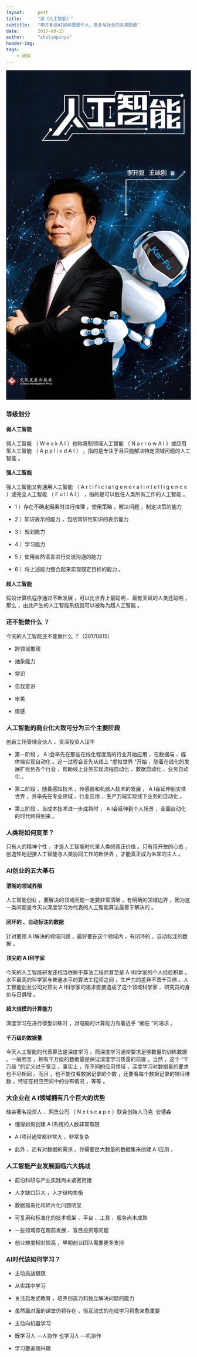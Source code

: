 ```yaml
---
layout:     post
title:      "读《人工智能》"
subtitle:   "李开复谈AI如何重塑个人、商业与社会的未来图谱"
date:       2017-08-15
author:     "zhulinpinyu"
header-img: 
tags:
    - 阅读
---
```


![/img/in-post/2017-08-15-AI.jpg](/img/in-post/2017-08-15-AI.jpg)

### 等级划分

#### 弱人工智能

 弱人工智能 （ W e a k A I ）也称限制领域人工智能 （ N a r r o w A I ）或应用型人工智能 （ A p p l i e d A I ） ，指的是专注于且只能解决特定领域问题的人工智能 。

#### 强人工智能

强人工智能又称通用人工智能 （ A r t i f i c i a l g e n e r a l i n t e l l i g e n c e ）或完全人工智能 （ F u l l A I ） ，指的是可以胜任人类所有工作的人工智能 。

- 1 ）存在不确定因素时进行推理 ，使用策略 ，解决问题 ，制定决策的能力 

- 2 ）知识表示的能力 ，包括常识性知识的表示能力 

- 3 ）规划能力 

- 4 ）学习能力 

-  5 ）使用自然语言进行交流沟通的能力 

- 6 ）将上述能力整合起来实现既定目标的能力 。

#### 超人工智能

假设计算机程序通过不断发展 ，可以比世界上最聪明 、最有天赋的人类还聪明 ，那么 ，由此产生的人工智能系统就可以被称为超人工智能 。

### 还不能做什么 ？

今天的人工智能还不能做什么 ？（20170815）

- 跨领域推理

- 抽象能力

- 常识

- 自我意识

- 审美

- 情感

### 人工智能的商业化大致可分为三个主要阶段

创新工场管理合伙人 、资深投资人汪华

- 第一阶段 ， A I会率先在那些在线化程度高的行业开始应用 ，在数据端 、媒体端实现自动化 。这一过程会首先从线上 “虚拟世界 ”开始 ，随着在线化的发展扩张到各个行业 ，帮助线上业务实现流程自动化 、数据自动化 、业务自动化 。

- 第二阶段 ，随着感知技术 、传感器和机器人技术的发展 ， A I会延伸到实体世界 ，并率先在专业领域 、行业应用 、生产力端实现线下业务的自动化 。

- 第三阶段 ，当成本技术进一步成熟时 ， A I会延伸到个人场景 ，全面自动化的时代终将到来 。

### 人类将如何变革？

只有人的精神个性 ，才是人工智能时代里人类的真正价值 。只有用开放的心态 ，创造性地迎接人工智能与人类协同工作的新世界 ，才能真正成为未来的主人 。

### AI创业的五大基石

#### 清晰的领域界限

人工智能创业 ，要解决的领域问题一定要非常清晰 ，有明确的领域边界 ，因为这一类问题是今天以深度学习为代表的人工智能算法最善于解决的 。

#### 闭环的 、自动标注的数据

针对要用 A I解决的领域问题 ，最好要在这个领域内 ，有闭环的 、自动标注的数据 。

#### 顶尖的 A I科学家 

今天的人工智能研发还相当依赖于算法工程师甚至是 A I科学家的个人经验积累 。水平最高的科学家与普通水平的算法工程师之间 ，生产力的差异不啻千百倍 。人工智能创业公司对顶尖 A I科学家的渴求直接造成了这个领域科学家 、研究员的身价与日俱增 。

#### 超大规模的计算能力

深度学习在进行模型训练时 ，对电脑的计算能力有着近乎 “痴狂 ”的渴求 。

#### 千万级的数据量

今天人工智能的代表算法是深度学习 。而深度学习通常要求足够数量的训练数据 。一般而言 ，拥有千万级的数据量是保证深度学习质量的前提 。当然 ，这个 “千万级 ”的定义过于宽泛 。事实上 ，在不同的应用领域 ，深度学习对数据量的要求也不尽相同 。而且 ，也不能仅看数据记录的个数 ，还要看每个数据记录的特征维数 ，特征在相应空间中的分布情况 ，等等 。

### 大企业在 A I领域拥有几个巨大的优势 

硅谷著名投资人 、网景公司 （ N e t s c a p e ）联合创始人马克 ·安德森

- 懂得如何创建 A I系统的人数非常有限

- A I项目通常都非常大 、非常复杂 

- 此外 ，还有对数据的需求 。你需要巨大数量的数据集来创建 A I应用 。

### 人工智能产业发展面临六大挑战

- 前沿科研与产业实践尚未紧密衔接

- 人才缺口巨大 ，人才结构失衡 

- 数据孤岛化和碎片化问题明显

- 可复用和标准化的技术框架 、平台 、工具 、服务尚未成熟

- 一些领域存在超前发展 、盲目投资等问题

- 创业难度相对较高 ，早期创业团队需要更多支持

### AI时代该如何学习？

- 主动挑战极限

- 从实践中学习

- 关注启发式教育 ，培养创造力和独立解决问题的能力

- 虽然面对面的课堂仍将存在 ，但互动式的在线学习将愈来愈重要

- 主动向机器学习

- 既学习人 —人协作  也学习人 —机协作

- 学习要追随兴趣
